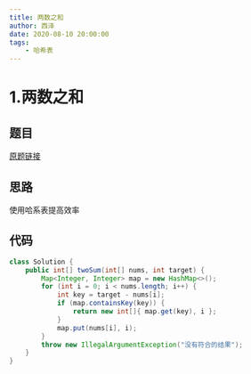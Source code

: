 ```yaml
---
title: 两数之和
author: 西泽
date: 2020-08-10 20:00:00
tags:
    - 哈希表
---
```


# 1.两数之和
## 题目
[原题链接](https://leetcode.com/problems/two-sum/)

## 思路
使用哈系表提高效率

## 代码
```java
class Solution {
    public int[] twoSum(int[] nums, int target) {
        Map<Integer, Integer> map = new HashMap<>();
        for (int i = 0; i < nums.length; i++) {
            int key = target - nums[i];
            if (map.containsKey(key)) {
                return new int[]{ map.get(key), i };
            }
            map.put(nums[i], i);
        }
        throw new IllegalArgumentException("没有符合的结果");
    }
}
```
